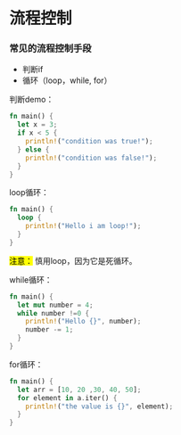 # 流程控制

### 常见的流程控制手段

- 判断if
- 循环（loop，while, for）

判断demo：

```rust
fn main() {
  let x = 3;
  if x < 5 {
    println!("condition was true!");
  } else {
    println!("condition was false!");
  }
}
```

loop循环：

```rust
fn main() {
  loop {
    println!("Hello i am loop!");
  }
}
```

<mark>注意：</mark> 慎用loop，因为它是死循环。

while循环：

```rust
fn main() {
  let mut number = 4;
  while number !=0 {
    println!("Hello {}", number);
    number -= 1;
  }
}
```

for循环：

```rust
fn main() {
  let arr = [10, 20 ,30, 40, 50];
  for element in a.iter() {
    println!("the value is {}", element);
  }
}
```

